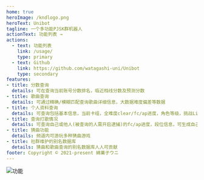 ```yaml
---
home: true
heroImage: /kndlogo.png
heroText: Unibot
tagline: 一个多功能PJSK群机器人
actionText: 功能列表 →
actions:
  - text: 功能列表
    link: /usage/
    type: primary
  - text: Github
    link: https://github.com/watagashi-uni/Unibot
    type: secondary
features:
- title: 分数查询
  details: 可在查询当前账号分数排名，临近档线分数及预测分数
- title: 歌曲查询
  details: 可通过精确/模糊匹配查询歌曲详细信息，大数据难度偏差等数据
- title: 个人资料查询
  details: 可查询包括基本信息，当前卡组，全难度clear/fc/ap进度，角色等级，挑战Live最高分，Super Star/MVP次数等信息并生成图片
- title: 查询打歌情况
  details: 可查询自己或他人(被查询的人需开启逮捕)的fc/ap进度，段位信息，可生成自己的master难度进度图
- title: 猜曲功能
  details: 频道内可游玩多种猜曲游戏
- title: 社群维护的别名数据库
  details: 猜曲和歌曲查询的别名数据库人人可贡献
footer: Copyright © 2021-present 綿菓子ウニ
---
```

![功能](/modules.jpg)